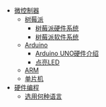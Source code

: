 * [微控制器](1/1-0.md)
    * [树莓派](1/1-1/1-1-0.md)
        * [树莓派硬件系统](1/1-1/1-1-1.md)
        * [树莓派软件系统](1/1-1/1-1-2.md)
    * [Arduino](1/1-2/1-2-0.md)
        * [Arduino UNO硬件介绍](1/1-2/1-2-1.md)
        * [点亮LED](1/1-2/1-2-2.md)
    * [ARM]()
    * [单片机]()
* [硬件编程](2/2-0.md)
    * [选用何种语言](2/2-1.md) 